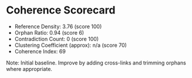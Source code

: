 # Coherence Scorecard

- Reference Density: 3.76 (score 100)
- Orphan Ratio: 0.94 (score 6)
- Contradiction Count: 0 (score 100)
- Clustering Coefficient (approx): n/a (score 70)
- Coherence Index: 69

Note: Initial baseline. Improve by adding cross-links and trimming orphans where appropriate.
